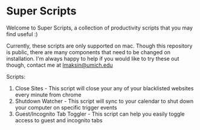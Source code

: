 # Super Scripts
Welcome to Super Scripts, a collection of productivity scripts that you may find useful :)

Currently, these scripts are only supported on mac. Though this repository is public, there are many components that need to be changed on installation. I'm always happy to help if you would like to try these out though, contact me at lmaksin@umich.edu

Scripts:
1. Close Sites - This script will close your any of your blacklisted websites every minute from chrome
2. Shutdown Watcher - This script will sync to your calendar to shut down your computer on specific trigger events
3. Guest/Incognito Tab Toggler - This script can help you easily toggle access to guest and incognito tabs
